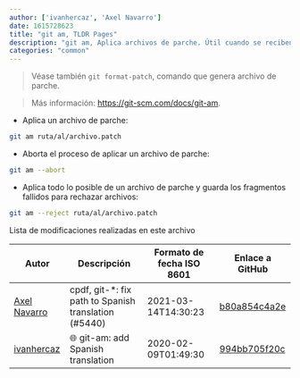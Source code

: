 ```yaml
---
author: ['ivanhercaz', 'Axel Navarro']
date: 1615728623
title: "git am, TLDR Pages"
description: "git am, Aplica archivos de parche. Útil cuando se reciben commits por correo electrónico."
categories: "common"
---
```

> Véase también `git format-patch`, comando que genera archivo de parche.

> Más información: <https://git-scm.com/docs/git-am>.

- Aplica un archivo de parche:

```bash
git am ruta/al/archivo.patch
```

- Aborta el proceso de aplicar un archivo de parche:

```bash
git am --abort
```

- Aplica todo lo posible de un archivo de parche y guarda los fragmentos fallidos para rechazar archivos:

```bash
git am --reject ruta/al/archivo.patch
```
Lista de modificaciones realizadas en este archivo


Autor | Descripción | Formato de fecha ISO 8601 | Enlace a GitHub
------|-----|-----|-----
[Axel Navarro](mailto:navarroaxel@gmail.com) | cpdf, git-*: fix path to Spanish translation (#5440) | 2021-03-14T14:30:23 | [b80a854c4a2e](https://github.com/tldr-pages/tldr/commit/b80a854c4a2e8973e26977b8373c5c46c8a55c70)
[ivanhercaz](mailto:ivan@ivanhercaz.com) | :globe_with_meridians: git-am: add Spanish translation | 2020-02-09T01:49:30 | [994bb705f20c](https://github.com/tldr-pages/tldr/commit/994bb705f20c40aea0b1b2565105e5c78a5d37e2)

